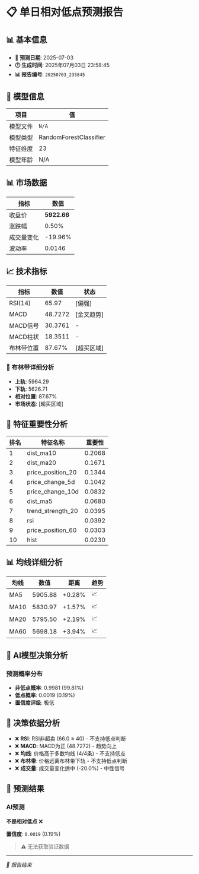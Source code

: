 # 📋 单日相对低点预测报告

## 📊 基本信息

- **🎯 预测日期**: 2025-07-03
- **🕐 生成时间**: 2025年07月03日 23:58:45
- **📊 报告编号**: `20250703_235845`

## 🤖 模型信息

| 项目 | 值 |
| --- | --- |
| 模型文件 | `N/A` |
| 模型类型 | RandomForestClassifier |
| 特征维度 | 23 |
| 模型年龄 | N/A |

## 📊 市场数据

| 指标 | 数值 |
| --- | --- |
| 收盘价 | **5922.66** |
| 涨跌幅 | 0.50% |
| 成交量变化 | -19.96% |
| 波动率 | 0.0146 |

## 📈 技术指标

| 指标 | 数值 | 状态 |
| --- | --- | --- |
| RSI(14) | 65.97 | [偏强] |
| MACD | 48.7272 | [金叉趋势] |
| MACD信号 | 30.3761 | - |
| MACD柱状 | 18.3511 | - |
| 布林带位置 | 87.67% | [超买区域] |

### 📏 布林带详细分析

- **上轨**: 5964.29
- **下轨**: 5626.71
- **相对位置**: 87.67%
- **市场状态**: [超买区域]

## 🔬 特征重要性分析

| 排名 | 特征名称 | 重要性 |
| --- | --- | --- |
| 1 | dist_ma10 | 0.2068 |
| 2 | dist_ma20 | 0.1671 |
| 3 | price_position_20 | 0.1344 |
| 4 | price_change_5d | 0.1042 |
| 5 | price_change_10d | 0.0832 |
| 6 | dist_ma5 | 0.0680 |
| 7 | trend_strength_20 | 0.0395 |
| 8 | rsi | 0.0392 |
| 9 | price_position_60 | 0.0303 |
| 10 | hist | 0.0230 |

## 📊 均线详细分析

| 均线 | 数值 | 距离 | 趋势 |
| --- | --- | --- | --- |
| MA5 | 5905.88 | +0.28% | 📈 |
| MA10 | 5830.97 | +1.57% | 📈 |
| MA20 | 5795.50 | +2.19% | 📈 |
| MA60 | 5698.18 | +3.94% | 📈 |

## 🤖 AI模型决策分析

### 预测概率分布
- **非低点概率**: 0.9981 (99.81%)
- **低点概率**: 0.0019 (0.19%)
- **置信度评级**: 极低

## 🧠 决策依据分析

- ❌ **RSI**: RSI非超卖 (66.0 ≥ 40) - 不支持低点判断
- ❌ **MACD**: MACD为正 (48.7272) - 趋势向上
- ❌ **均线**: 价格高于多数均线 (4/4条) - 不支持低点
- ❌ **布林带**: 价格远离布林带下轨 - 不支持低点判断
- ❌ **成交量**: 成交量变化适中 (-20.0%) - 中性信号

## 🎯 预测结果

### AI预测
**不是相对低点** ❌

**置信度**: `0.0019` (0.19%)

> ⚠️ 无法获取验证数据

---
*📝 报告结束*
